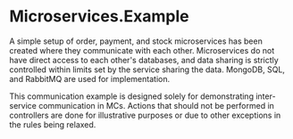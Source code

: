 # Microservices.Example

A simple setup of order, payment, and stock microservices has been created where they communicate with each other. Microservices do not have direct access to each other's databases, and data sharing is strictly controlled within limits set by the service sharing the data. MongoDB, SQL, and RabbitMQ are used for implementation. 

This communication example is designed solely for demonstrating inter-service communication in MCs. Actions that should not be performed in controllers are done for illustrative purposes or due to other exceptions in the rules being relaxed.
